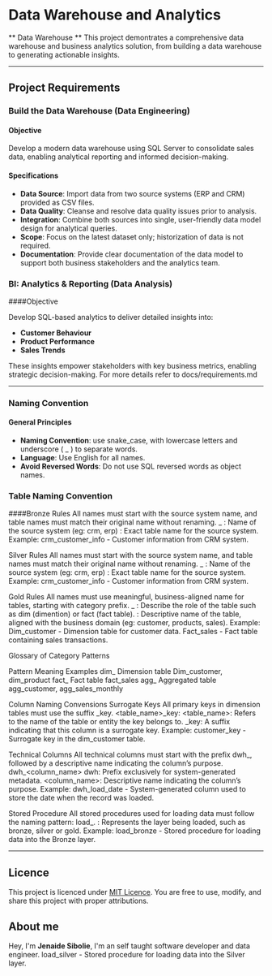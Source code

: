 # Data Warehouse and Analytics

** Data Warehouse **
This project demontrates a comprehensive data warehouse and business analytics solution, from building a data warehouse to generating actionable insights.

---

## Project Requirements

### Build the Data Warehouse (Data Engineering)
#### Objective

Develop a modern data warehouse using SQL Server to consolidate sales data, enabling analytical reporting and informed decision-making.

#### Specifications
- **Data Source**: Import data from two source systems (ERP and CRM) provided as CSV files.
- **Data Quality**: Cleanse and resolve data quality issues prior to analysis.
- **Integration**: Combine both sources into single, user-friendly data model design for analytical queries.
- **Scope**: Focus on the latest dataset only; historization of data is not required.
- **Documentation**: Provide clear documentation of the data model to support both business stakeholders and the analytics team.


### BI: Analytics & Reporting (Data Analysis)

####Objective

Develop SQL-based analytics to deliver detailed insights into:

- **Customer Behaviour**
- **Product Performance**
- **Sales Trends**

These insights empower stakeholders with key business metrics, enabling strategic decision-making.
For more details refer to docs/requirements.md

---

### Naming Convention
#### General Principles
- **Naming Convention**: use snake_case, with lowercase letters and underscore ( _ ) to separate words.
- **Language**: Use English for all names.
- **Avoid Reversed Words**: Do not use SQL reversed words as object names.

### Table Naming Convention
####Bronze Rules
All names must start with the source system name, and table names must match their original name without renaming.
<sourcesystem>_<entity>
<sourcesystem>: Name of the source system (eg: crm, erp)
<entity>: Exact table name for the source system.
Example: crm_customer_info - Customer information from CRM system.

Silver Rules
All names must start with the source system name, and table names must match their original name without renaming.
<sourcesystem>_<entity>
<sourcesystem>: Name of the source system (eg: crm, erp)
<entity>: Exact table name for the source system.
Example: crm_customer_info - Customer information from CRM system.

Gold Rules
All names must use meaningful, business-aligned name for tables, starting with category prefix.
<category>_<entity>
<category>: Describe the role of the table such as dim (dimention) or fact (fact table).
<entity>: Descriptive name of the table, aligned with the business domain (eg: customer, products, sales).
Example:
Dim_customer - Dimension table for customer data.
Fact_sales - Fact table containing sales transactions.

Glossary of Category Patterns

Pattern
Meaning
Examples
dim_
Dimension table
Dim_customer, dim_product
fact_
Fact table
fact_sales
agg_
Aggregated table
agg_customer, agg_sales_monthly


Column Naming Convensions
Surrogate Keys
All primary keys in dimension tables must use the suffix _key.
<table_name>_key:
<table_name>: Refers to the name of the table or entity the key belongs to.
_key: A suffix indicating that this column is a surrogate key.
Example: customer_key - Surrogate key in the dim_customer table.

Technical Columns
All technical columns must start with the prefix dwh_, followed by a descriptive name indicating the column’s purpose.
dwh_<column_name>
dwh: Prefix exclusively for system-generated metadata.
<column_name>: Descriptive name indicating the column’s purpose.
Example: dwh_load_date - System-generated column used to store the date when the record was loaded.

Stored Procedure
All stored procedures used for loading data must follow the naming pattern: load_<layer>.
<layer>: Represents the layer being loaded, such as bronze, silver or gold.
Example:
load_bronze - Stored procedure for loading data into the Bronze layer.

---

## Licence

This project is licenced under [MIT Licence](Licence). You are free to use, modify, and share this project with proper attributions.

## About me

Hey, I'm **Jenaide Sibolie**, I'm an self taught software developer and data engineer.
load_silver - Stored procedure for loading data into the Silver layer.
